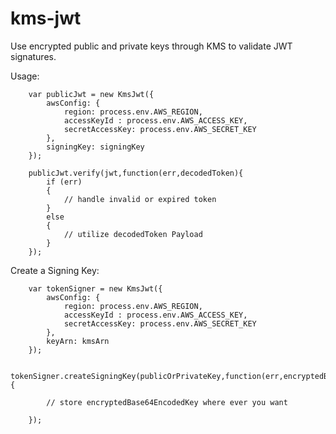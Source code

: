 # kms-jwt

Use encrypted public and private keys through KMS to validate JWT signatures.

Usage:

        var publicJwt = new KmsJwt({
            awsConfig: {
                region: process.env.AWS_REGION,
                accessKeyId : process.env.AWS_ACCESS_KEY,
                secretAccessKey: process.env.AWS_SECRET_KEY
            },
            signingKey: signingKey
        });
        
        publicJwt.verify(jwt,function(err,decodedToken){
            if (err)
            {
                // handle invalid or expired token
            }
            else
            {
                // utilize decodedToken Payload
            }
        });
        
        
Create a Signing Key:

        var tokenSigner = new KmsJwt({
            awsConfig: {
                region: process.env.AWS_REGION,
                accessKeyId : process.env.AWS_ACCESS_KEY,
                secretAccessKey: process.env.AWS_SECRET_KEY
            },
            keyArn: kmsArn
        });

        tokenSigner.createSigningKey(publicOrPrivateKey,function(err,encryptedBase64EncodedKey){

            // store encryptedBase64EncodedKey where ever you want

        });
        